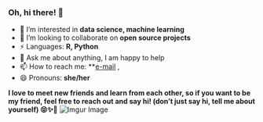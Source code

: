 ### Oh, hi there! 👋

<!--
**sevimozinan/sevimozinan** is a ✨ _special_ ✨ repository because its `README.md` (this file) appears on your GitHub profile.

Here are some ideas to get you started:

- 👀 I’m interested in data science, machine learning
- 🌱 I’m currently learning Machine Learning Algorithms
- 👯 I’m looking to collaborate on open- source projects
- ⚡ Languages: R, Python
- 💬 Ask me about anything, I am happy to help
- 📫 How to reach me: sevimozinan1@gmail.com
- 😄 Pronouns: she/her
-->   

- 👀 I’m interested in **data science, machine learning**
- 👯 I’m looking to collaborate on **open source projects**
- ⚡ Languages: **R, Python**
- 💬 Ask me about anything, I am happy to help
- 📫 How to reach me: **[e-mail](sevimozinan1@gmail.com) , 
- 😄 Pronouns: **she/her**

**I love to meet new friends and learn from each other, so if you want to be my friend, feel free to reach out and say hi! (don’t just say hi, tell me about yourself) 😝✨💙**
![Imgur Image](https://imgur.com/a/ZrlSPre.png)
